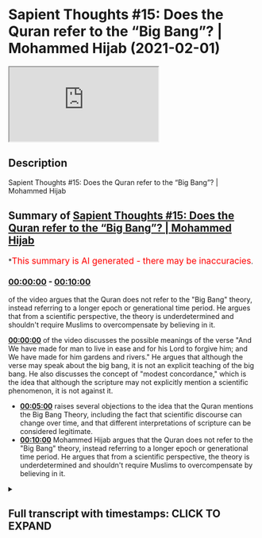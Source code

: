 # Sapient Thoughts #15: Does the Quran refer to the “Big Bang”? | Mohammed Hijab (2021-02-01)

<iframe loading='lazy' src='https://www.youtube.com/embed/FPZ57LCYLqQ'></iframe>

## Description

Sapient Thoughts #15: Does the Quran refer to the “Big Bang”? | Mohammed Hijab

## Summary of [Sapient Thoughts #15: Does the Quran refer to the “Big Bang”? | Mohammed Hijab](https://www.youtube.com/watch?v=FPZ57LCYLqQ)

\*<span style="color:red; font-size:125%">This summary is AI generated - there may be inaccuracies</span>.

### [00:00:00](https://www.youtube.com/watch?v=FPZ57LCYLqQ\&t=0) - [00:10:00](https://www.youtube.com/watch?v=FPZ57LCYLqQ\&t=600)

of the video argues that the Quran does not refer to the "Big Bang" theory, instead referring to a longer epoch or generational time period. He argues that from a scientific perspective, the theory is underdetermined and shouldn't require Muslims to overcompensate by believing in it.

**[00:00:00](https://www.youtube.com/watch?v=FPZ57LCYLqQ\&t=0)** of the video discusses the possible meanings of the verse "And We have made for man to live in ease and for his Lord to forgive him; and We have made for him gardens and rivers." He argues that although the verse may speak about the big bang, it is not an explicit teaching of the big bang. He also discusses the concept of "modest concordance," which is the idea that although the scripture may not explicitly mention a scientific phenomenon, it is not against it.

*   **[00:05:00](https://www.youtube.com/watch?v=FPZ57LCYLqQ\&t=300)** raises several objections to the idea that the Quran mentions the Big Bang Theory, including the fact that scientific discourse can change over time, and that different interpretations of scripture can be considered legitimate.
*   **[00:10:00](https://www.youtube.com/watch?v=FPZ57LCYLqQ\&t=600)** Mohammed Hijab argues that the Quran does not refer to the "Big Bang" theory, instead referring to a longer epoch or generational time period. He argues that from a scientific perspective, the theory is underdetermined and shouldn't require Muslims to overcompensate by believing in it.

<details><summary><h2>Full transcript with timestamps: CLICK TO EXPAND</h2></summary>

[0:00:02](https://youtu.be/FPZ57LCYLqQ?t=2) \[Music]\
[0:00:12](https://youtu.be/FPZ57LCYLqQ?t=12) and welcome to another episode of\
[0:00:14](https://youtu.be/FPZ57LCYLqQ?t=14) sapient thoughts where we discuss\
[0:00:15](https://youtu.be/FPZ57LCYLqQ?t=15) theo philosophical issues where we\
[0:00:17](https://youtu.be/FPZ57LCYLqQ?t=17) refute those arguments of the detractors\
[0:00:19](https://youtu.be/FPZ57LCYLqQ?t=19) of islam\
[0:00:20](https://youtu.be/FPZ57LCYLqQ?t=20) in addition to making our own arguments\
[0:00:22](https://youtu.be/FPZ57LCYLqQ?t=22) for the veracity of islam\
[0:00:24](https://youtu.be/FPZ57LCYLqQ?t=24) today inshallah we're going to be\
[0:00:25](https://youtu.be/FPZ57LCYLqQ?t=25) talking about the big bang and whether\
[0:00:27](https://youtu.be/FPZ57LCYLqQ?t=27) or not the quran\
[0:00:28](https://youtu.be/FPZ57LCYLqQ?t=28) talks about the big bang or actively\
[0:00:30](https://youtu.be/FPZ57LCYLqQ?t=30) teaches the big bang\
[0:00:32](https://youtu.be/FPZ57LCYLqQ?t=32) and of course this is a ubiquitous kind\
[0:00:34](https://youtu.be/FPZ57LCYLqQ?t=34) of claim that you find\
[0:00:35](https://youtu.be/FPZ57LCYLqQ?t=35) with those who espouse the scientific\
[0:00:37](https://youtu.be/FPZ57LCYLqQ?t=37) miracles narrative\
[0:00:38](https://youtu.be/FPZ57LCYLqQ?t=38) both in the western world in the\
[0:00:40](https://youtu.be/FPZ57LCYLqQ?t=40) english-speaking world and of course the\
[0:00:42](https://youtu.be/FPZ57LCYLqQ?t=42) middle east as well i'm sure in other\
[0:00:43](https://youtu.be/FPZ57LCYLqQ?t=43) parts of the world\
[0:00:45](https://youtu.be/FPZ57LCYLqQ?t=45) that i don't have access to\
[0:00:46](https://youtu.be/FPZ57LCYLqQ?t=46) unfortunately because my language skills\
[0:00:48](https://youtu.be/FPZ57LCYLqQ?t=48) are limited\
[0:00:49](https://youtu.be/FPZ57LCYLqQ?t=49) but let's say let's answer this question\
[0:00:52](https://youtu.be/FPZ57LCYLqQ?t=52) the question of whether the quran or not\
[0:00:54](https://youtu.be/FPZ57LCYLqQ?t=54) actively speaks about the big bang\
[0:00:56](https://youtu.be/FPZ57LCYLqQ?t=56) before we do this though\
[0:00:57](https://youtu.be/FPZ57LCYLqQ?t=57) i think it's very important to note that\
[0:01:00](https://youtu.be/FPZ57LCYLqQ?t=60) here at sapiens institute we think that\
[0:01:02](https://youtu.be/FPZ57LCYLqQ?t=62) the most sophisticated\
[0:01:04](https://youtu.be/FPZ57LCYLqQ?t=64) way of dealing with the quran in in so\
[0:01:07](https://youtu.be/FPZ57LCYLqQ?t=67) much as\
[0:01:07](https://youtu.be/FPZ57LCYLqQ?t=67) it talks about the naturalistic\
[0:01:09](https://youtu.be/FPZ57LCYLqQ?t=69) phenomena of the world\
[0:01:10](https://youtu.be/FPZ57LCYLqQ?t=70) is to apply a multi-layered approach and\
[0:01:13](https://youtu.be/FPZ57LCYLqQ?t=73) this approach really says that the quran\
[0:01:15](https://youtu.be/FPZ57LCYLqQ?t=75) speaks in a simple and concise yet\
[0:01:17](https://youtu.be/FPZ57LCYLqQ?t=77) powerful and rich\
[0:01:18](https://youtu.be/FPZ57LCYLqQ?t=78) way which communicates with different\
[0:01:21](https://youtu.be/FPZ57LCYLqQ?t=81) audiences from\
[0:01:22](https://youtu.be/FPZ57LCYLqQ?t=82) the 7th century all the way through to\
[0:01:24](https://youtu.be/FPZ57LCYLqQ?t=84) the 21st century\
[0:01:26](https://youtu.be/FPZ57LCYLqQ?t=86) and it also says that when we're looking\
[0:01:28](https://youtu.be/FPZ57LCYLqQ?t=88) at verses\
[0:01:30](https://youtu.be/FPZ57LCYLqQ?t=90) when we're looking at verses we need to\
[0:01:31](https://youtu.be/FPZ57LCYLqQ?t=91) allow ambiguities to\
[0:01:34](https://youtu.be/FPZ57LCYLqQ?t=94) to remain as ambiguities in other words\
[0:01:36](https://youtu.be/FPZ57LCYLqQ?t=96) picking one\
[0:01:38](https://youtu.be/FPZ57LCYLqQ?t=98) of many different interpretations and\
[0:01:39](https://youtu.be/FPZ57LCYLqQ?t=99) claiming that this is a scientific\
[0:01:40](https://youtu.be/FPZ57LCYLqQ?t=100) miracle is a limitation\
[0:01:42](https://youtu.be/FPZ57LCYLqQ?t=102) now obviously this method requires or\
[0:01:44](https://youtu.be/FPZ57LCYLqQ?t=104) the multi-layered method requires a\
[0:01:46](https://youtu.be/FPZ57LCYLqQ?t=106) video in its own right it deserves\
[0:01:48](https://youtu.be/FPZ57LCYLqQ?t=108) uh more attention and of course we're\
[0:01:49](https://youtu.be/FPZ57LCYLqQ?t=109) gonna we're gonna do that\
[0:01:51](https://youtu.be/FPZ57LCYLqQ?t=111) but for the purposes of today we're not\
[0:01:53](https://youtu.be/FPZ57LCYLqQ?t=113) going to be\
[0:01:54](https://youtu.be/FPZ57LCYLqQ?t=114) going into much depth uh however there's\
[0:01:56](https://youtu.be/FPZ57LCYLqQ?t=116) one more thing i think\
[0:01:57](https://youtu.be/FPZ57LCYLqQ?t=117) is important to put forward in terms of\
[0:01:59](https://youtu.be/FPZ57LCYLqQ?t=119) conceptual analysis\
[0:02:01](https://youtu.be/FPZ57LCYLqQ?t=121) which is david schatz his conception or\
[0:02:04](https://youtu.be/FPZ57LCYLqQ?t=124) compartmentalization of concordance into\
[0:02:07](https://youtu.be/FPZ57LCYLqQ?t=127) two different types now what is\
[0:02:08](https://youtu.be/FPZ57LCYLqQ?t=128) concordism\
[0:02:09](https://youtu.be/FPZ57LCYLqQ?t=129) concordism loosely defined is uh\
[0:02:12](https://youtu.be/FPZ57LCYLqQ?t=132) the propensity of a scripture whether\
[0:02:15](https://youtu.be/FPZ57LCYLqQ?t=135) it's the bible or the quran or whatever\
[0:02:17](https://youtu.be/FPZ57LCYLqQ?t=137) to be in agreement with science or to\
[0:02:19](https://youtu.be/FPZ57LCYLqQ?t=139) actually actively teach science now\
[0:02:21](https://youtu.be/FPZ57LCYLqQ?t=141) david chats divides it into two\
[0:02:22](https://youtu.be/FPZ57LCYLqQ?t=142) different things\
[0:02:23](https://youtu.be/FPZ57LCYLqQ?t=143) he refers to as bold concordism and\
[0:02:25](https://youtu.be/FPZ57LCYLqQ?t=145) modest concordism\
[0:02:26](https://youtu.be/FPZ57LCYLqQ?t=146) so bold concordism is really the\
[0:02:29](https://youtu.be/FPZ57LCYLqQ?t=149) postulation that the scripture is\
[0:02:31](https://youtu.be/FPZ57LCYLqQ?t=151) actively speaking about said\
[0:02:33](https://youtu.be/FPZ57LCYLqQ?t=153) scientific phenomena and modest\
[0:02:35](https://youtu.be/FPZ57LCYLqQ?t=155) concordism is that the scripture\
[0:02:36](https://youtu.be/FPZ57LCYLqQ?t=156) may not speak about it in such explicit\
[0:02:39](https://youtu.be/FPZ57LCYLqQ?t=159) terms\
[0:02:39](https://youtu.be/FPZ57LCYLqQ?t=159) but indeed uh is not against it in such\
[0:02:42](https://youtu.be/FPZ57LCYLqQ?t=162) explicit terms\
[0:02:44](https://youtu.be/FPZ57LCYLqQ?t=164) whatever said phenomena is i think the\
[0:02:46](https://youtu.be/FPZ57LCYLqQ?t=166) modest concordance position\
[0:02:48](https://youtu.be/FPZ57LCYLqQ?t=168) is much more tenable from a\
[0:02:50](https://youtu.be/FPZ57LCYLqQ?t=170) hermeneutical and executive perspective\
[0:02:52](https://youtu.be/FPZ57LCYLqQ?t=172) now let's move on to this uh this big\
[0:02:54](https://youtu.be/FPZ57LCYLqQ?t=174) bang example and\
[0:02:56](https://youtu.be/FPZ57LCYLqQ?t=176) and look at the verses so obviously this\
[0:02:58](https://youtu.be/FPZ57LCYLqQ?t=178) is chapter number 21 verse number 30\
[0:03:00](https://youtu.be/FPZ57LCYLqQ?t=180) where allah says you know that the unit\
[0:03:03](https://youtu.be/FPZ57LCYLqQ?t=183) the heavens and the earth\
[0:03:06](https://youtu.be/FPZ57LCYLqQ?t=186) they were both one piece so we separated\
[0:03:08](https://youtu.be/FPZ57LCYLqQ?t=188) them this is a loose translation and\
[0:03:10](https://youtu.be/FPZ57LCYLqQ?t=190) it's a very legitimate translation\
[0:03:12](https://youtu.be/FPZ57LCYLqQ?t=192) because if you look at\
[0:03:13](https://youtu.be/FPZ57LCYLqQ?t=193) the exegetes like tabari and even kefir\
[0:03:15](https://youtu.be/FPZ57LCYLqQ?t=195) and\
[0:03:16](https://youtu.be/FPZ57LCYLqQ?t=196) all of these major kind of exegetes of\
[0:03:18](https://youtu.be/FPZ57LCYLqQ?t=198) the past\
[0:03:19](https://youtu.be/FPZ57LCYLqQ?t=199) and obviously also the arabic language\
[0:03:22](https://youtu.be/FPZ57LCYLqQ?t=202) and\
[0:03:23](https://youtu.be/FPZ57LCYLqQ?t=203) literally just means for something to be\
[0:03:26](https://youtu.be/FPZ57LCYLqQ?t=206) together\
[0:03:27](https://youtu.be/FPZ57LCYLqQ?t=207) and for them to be separated however\
[0:03:30](https://youtu.be/FPZ57LCYLqQ?t=210) when you look at what these exegetes say\
[0:03:31](https://youtu.be/FPZ57LCYLqQ?t=211) they do actually\
[0:03:34](https://youtu.be/FPZ57LCYLqQ?t=214) expound on different types of meaning so\
[0:03:36](https://youtu.be/FPZ57LCYLqQ?t=216) for example yes it does say that the\
[0:03:38](https://youtu.be/FPZ57LCYLqQ?t=218) heavens and the earth were together and\
[0:03:39](https://youtu.be/FPZ57LCYLqQ?t=219) then we cleared them asunder or have we\
[0:03:41](https://youtu.be/FPZ57LCYLqQ?t=221) separated them or whatever you want to\
[0:03:43](https://youtu.be/FPZ57LCYLqQ?t=223) translate it but they also say\
[0:03:46](https://youtu.be/FPZ57LCYLqQ?t=226) that this could mean that this is when\
[0:03:48](https://youtu.be/FPZ57LCYLqQ?t=228) the uh\
[0:03:49](https://youtu.be/FPZ57LCYLqQ?t=229) the same or the skies started to rain\
[0:03:52](https://youtu.be/FPZ57LCYLqQ?t=232) and when the\
[0:03:53](https://youtu.be/FPZ57LCYLqQ?t=233) uh grounds started to produce vegetation\
[0:03:56](https://youtu.be/FPZ57LCYLqQ?t=236) this is another exegesis that is\
[0:03:58](https://youtu.be/FPZ57LCYLqQ?t=238) of the same verse and many of the salaf\
[0:04:00](https://youtu.be/FPZ57LCYLqQ?t=240) and many of those medieval commentators\
[0:04:02](https://youtu.be/FPZ57LCYLqQ?t=242) took this as the as the primary meaning\
[0:04:04](https://youtu.be/FPZ57LCYLqQ?t=244) in fact and that is why\
[0:04:06](https://youtu.be/FPZ57LCYLqQ?t=246) uh the next verse talks about we have\
[0:04:08](https://youtu.be/FPZ57LCYLqQ?t=248) made for more to every living thing that\
[0:04:09](https://youtu.be/FPZ57LCYLqQ?t=249) says it makes more sense in that sense\
[0:04:11](https://youtu.be/FPZ57LCYLqQ?t=251) but we will leave both of those\
[0:04:13](https://youtu.be/FPZ57LCYLqQ?t=253) interpretations as valid interpretations\
[0:04:16](https://youtu.be/FPZ57LCYLqQ?t=256) now those interpretations and more have\
[0:04:19](https://youtu.be/FPZ57LCYLqQ?t=259) been said about this verse\
[0:04:20](https://youtu.be/FPZ57LCYLqQ?t=260) so to choose one of them are we\
[0:04:22](https://youtu.be/FPZ57LCYLqQ?t=262) justified in choosing one of them\
[0:04:24](https://youtu.be/FPZ57LCYLqQ?t=264) because the\
[0:04:24](https://youtu.be/FPZ57LCYLqQ?t=264) dominant scientific theory of the day\
[0:04:28](https://youtu.be/FPZ57LCYLqQ?t=268) is espouses or is closer to that one of\
[0:04:31](https://youtu.be/FPZ57LCYLqQ?t=271) them\
[0:04:32](https://youtu.be/FPZ57LCYLqQ?t=272) i think we should be more reserved and\
[0:04:34](https://youtu.be/FPZ57LCYLqQ?t=274) conservative with this because quite\
[0:04:35](https://youtu.be/FPZ57LCYLqQ?t=275) frankly\
[0:04:36](https://youtu.be/FPZ57LCYLqQ?t=276) of all the different kinds of sciences\
[0:04:38](https://youtu.be/FPZ57LCYLqQ?t=278) that are out there you could argue\
[0:04:39](https://youtu.be/FPZ57LCYLqQ?t=279) making\
[0:04:40](https://youtu.be/FPZ57LCYLqQ?t=280) a strong argument that physics and\
[0:04:42](https://youtu.be/FPZ57LCYLqQ?t=282) especially astronomy is the most\
[0:04:44](https://youtu.be/FPZ57LCYLqQ?t=284) volatile in terms of change i mean\
[0:04:46](https://youtu.be/FPZ57LCYLqQ?t=286) paradigm shifts\
[0:04:47](https://youtu.be/FPZ57LCYLqQ?t=287) we know not only the newtonian to\
[0:04:49](https://youtu.be/FPZ57LCYLqQ?t=289) einsteinian shift but all kinds of\
[0:04:51](https://youtu.be/FPZ57LCYLqQ?t=291) theories have been\
[0:04:52](https://youtu.be/FPZ57LCYLqQ?t=292) elaborated upon in the last hundred\
[0:04:54](https://youtu.be/FPZ57LCYLqQ?t=294) years in science and astronomy i mean\
[0:04:56](https://youtu.be/FPZ57LCYLqQ?t=296) string theory oscillating universe\
[0:04:58](https://youtu.be/FPZ57LCYLqQ?t=298) eternal universes i mean you can see\
[0:05:00](https://youtu.be/FPZ57LCYLqQ?t=300) from the from the writings of some of\
[0:05:02](https://youtu.be/FPZ57LCYLqQ?t=302) the\
[0:05:02](https://youtu.be/FPZ57LCYLqQ?t=302) most prominent scientists that we have\
[0:05:03](https://youtu.be/FPZ57LCYLqQ?t=303) like roger penrose for example and in 10\
[0:05:06](https://youtu.be/FPZ57LCYLqQ?t=306) or 20 years he changes his mind on very\
[0:05:08](https://youtu.be/FPZ57LCYLqQ?t=308) foundational issues when it comes to\
[0:05:09](https://youtu.be/FPZ57LCYLqQ?t=309) cosmology\
[0:05:10](https://youtu.be/FPZ57LCYLqQ?t=310) therefore to pin you know a verse in the\
[0:05:13](https://youtu.be/FPZ57LCYLqQ?t=313) quran\
[0:05:14](https://youtu.be/FPZ57LCYLqQ?t=314) on the changing and courageable and\
[0:05:19](https://youtu.be/FPZ57LCYLqQ?t=319) moving if you like scientific discourse\
[0:05:22](https://youtu.be/FPZ57LCYLqQ?t=322) i think is quite dangerous because\
[0:05:23](https://youtu.be/FPZ57LCYLqQ?t=323) what if in 50 years in 70 years or 100\
[0:05:26](https://youtu.be/FPZ57LCYLqQ?t=326) years\
[0:05:27](https://youtu.be/FPZ57LCYLqQ?t=327) the dominant cosmology is different and\
[0:05:30](https://youtu.be/FPZ57LCYLqQ?t=330) that is a\
[0:05:30](https://youtu.be/FPZ57LCYLqQ?t=330) very plausible scientific possibility\
[0:05:33](https://youtu.be/FPZ57LCYLqQ?t=333) it's extremely plausible for the\
[0:05:35](https://youtu.be/FPZ57LCYLqQ?t=335) dominant\
[0:05:36](https://youtu.be/FPZ57LCYLqQ?t=336) cosmology to have shifted and for this\
[0:05:38](https://youtu.be/FPZ57LCYLqQ?t=338) reason this for me defines another\
[0:05:40](https://youtu.be/FPZ57LCYLqQ?t=340) limitation of saying that the quran\
[0:05:42](https://youtu.be/FPZ57LCYLqQ?t=342) talks about the big bang theory\
[0:05:44](https://youtu.be/FPZ57LCYLqQ?t=344) which is that okay if you if you're\
[0:05:46](https://youtu.be/FPZ57LCYLqQ?t=346) saying this today let's see if you\
[0:05:48](https://youtu.be/FPZ57LCYLqQ?t=348) remain consistent\
[0:05:48](https://youtu.be/FPZ57LCYLqQ?t=348) maybe if your grandchildren remain\
[0:05:50](https://youtu.be/FPZ57LCYLqQ?t=350) consistent that have the same\
[0:05:52](https://youtu.be/FPZ57LCYLqQ?t=352) methodology where all of these western\
[0:05:55](https://youtu.be/FPZ57LCYLqQ?t=355) scientists\
[0:05:56](https://youtu.be/FPZ57LCYLqQ?t=356) are now changing their mind and it\
[0:05:58](https://youtu.be/FPZ57LCYLqQ?t=358) becomes an oscillating theory\
[0:05:59](https://youtu.be/FPZ57LCYLqQ?t=359) and then maybe you go to another\
[0:06:01](https://youtu.be/FPZ57LCYLqQ?t=361) interpretation but this movement\
[0:06:04](https://youtu.be/FPZ57LCYLqQ?t=364) of science and also the fact that there\
[0:06:05](https://youtu.be/FPZ57LCYLqQ?t=365) are different interpretations\
[0:06:08](https://youtu.be/FPZ57LCYLqQ?t=368) kind of says to me that we shouldn't be\
[0:06:10](https://youtu.be/FPZ57LCYLqQ?t=370) cherry-picking verses and trying to make\
[0:06:12](https://youtu.be/FPZ57LCYLqQ?t=372) them match\
[0:06:13](https://youtu.be/FPZ57LCYLqQ?t=373) you know the interpretations match with\
[0:06:14](https://youtu.be/FPZ57LCYLqQ?t=374) modern-day scientific phenomena\
[0:06:16](https://youtu.be/FPZ57LCYLqQ?t=376) because if we do that we're actually\
[0:06:18](https://youtu.be/FPZ57LCYLqQ?t=378) outlining a failed\
[0:06:20](https://youtu.be/FPZ57LCYLqQ?t=380) hermeneutic and we are actually\
[0:06:22](https://youtu.be/FPZ57LCYLqQ?t=382) justifying for those\
[0:06:24](https://youtu.be/FPZ57LCYLqQ?t=384) individuals who are attacking islam the\
[0:06:26](https://youtu.be/FPZ57LCYLqQ?t=386) detractors of islam\
[0:06:27](https://youtu.be/FPZ57LCYLqQ?t=387) who use one of many interpretations\
[0:06:30](https://youtu.be/FPZ57LCYLqQ?t=390) which might be unscientific and\
[0:06:31](https://youtu.be/FPZ57LCYLqQ?t=391) legitimate through the language\
[0:06:33](https://youtu.be/FPZ57LCYLqQ?t=393) that this is a legitimate recourse so if\
[0:06:36](https://youtu.be/FPZ57LCYLqQ?t=396) we're saying that we will\
[0:06:37](https://youtu.be/FPZ57LCYLqQ?t=397) we'll take one of many different\
[0:06:38](https://youtu.be/FPZ57LCYLqQ?t=398) interpretations and now we're going to\
[0:06:39](https://youtu.be/FPZ57LCYLqQ?t=399) elaborate upon that\
[0:06:41](https://youtu.be/FPZ57LCYLqQ?t=401) then that what that does is it opens a\
[0:06:42](https://youtu.be/FPZ57LCYLqQ?t=402) can of worms because now\
[0:06:44](https://youtu.be/FPZ57LCYLqQ?t=404) the uh the detractor or anti-muslim\
[0:06:46](https://youtu.be/FPZ57LCYLqQ?t=406) apologist is well\
[0:06:48](https://youtu.be/FPZ57LCYLqQ?t=408) justified in saying that according to\
[0:06:49](https://youtu.be/FPZ57LCYLqQ?t=409) the quran the heaven oh sorry the earth\
[0:06:52](https://youtu.be/FPZ57LCYLqQ?t=412) was created before the heaven for\
[0:06:53](https://youtu.be/FPZ57LCYLqQ?t=413) example\
[0:06:54](https://youtu.be/FPZ57LCYLqQ?t=414) and this is the opinion of this person\
[0:06:55](https://youtu.be/FPZ57LCYLqQ?t=415) and that that person\
[0:06:57](https://youtu.be/FPZ57LCYLqQ?t=417) will will come back and say well hold on\
[0:06:58](https://youtu.be/FPZ57LCYLqQ?t=418) the opinion of the other person and that\
[0:06:59](https://youtu.be/FPZ57LCYLqQ?t=419) person\
[0:07:00](https://youtu.be/FPZ57LCYLqQ?t=420) is opposite to that well they'll say\
[0:07:02](https://youtu.be/FPZ57LCYLqQ?t=422) well hold on you have justified to\
[0:07:04](https://youtu.be/FPZ57LCYLqQ?t=424) yourself\
[0:07:05](https://youtu.be/FPZ57LCYLqQ?t=425) taking an ambiguous verse and and saying\
[0:07:08](https://youtu.be/FPZ57LCYLqQ?t=428) that it means this\
[0:07:09](https://youtu.be/FPZ57LCYLqQ?t=429) when there are these other alternate\
[0:07:10](https://youtu.be/FPZ57LCYLqQ?t=430) linguistic alternatives and exegetical\
[0:07:12](https://youtu.be/FPZ57LCYLqQ?t=432) alternatives\
[0:07:13](https://youtu.be/FPZ57LCYLqQ?t=433) so why are we not within our rights to\
[0:07:16](https://youtu.be/FPZ57LCYLqQ?t=436) choose unscientific\
[0:07:17](https://youtu.be/FPZ57LCYLqQ?t=437) interpretations and say this is what it\
[0:07:19](https://youtu.be/FPZ57LCYLqQ?t=439) means well in fact this\
[0:07:21](https://youtu.be/FPZ57LCYLqQ?t=441) whole idea of using ambiguous verses\
[0:07:24](https://youtu.be/FPZ57LCYLqQ?t=444) which have more than one interpretation\
[0:07:26](https://youtu.be/FPZ57LCYLqQ?t=446) and running with it is exactly the\
[0:07:28](https://youtu.be/FPZ57LCYLqQ?t=448) opposite\
[0:07:29](https://youtu.be/FPZ57LCYLqQ?t=449) exactly the opposite of what allah tells\
[0:07:31](https://youtu.be/FPZ57LCYLqQ?t=451) us\
[0:07:37](https://youtu.be/FPZ57LCYLqQ?t=457) that there are this chapter three verse\
[0:07:38](https://youtu.be/FPZ57LCYLqQ?t=458) seven it says that this book has\
[0:07:40](https://youtu.be/FPZ57LCYLqQ?t=460) verses which are foundational and others\
[0:07:42](https://youtu.be/FPZ57LCYLqQ?t=462) which\
[0:07:47](https://youtu.be/FPZ57LCYLqQ?t=467) for those people who have swerving in\
[0:07:49](https://youtu.be/FPZ57LCYLqQ?t=469) their hearts or some kind of deviance in\
[0:07:51](https://youtu.be/FPZ57LCYLqQ?t=471) their hearts they will choose\
[0:07:53](https://youtu.be/FPZ57LCYLqQ?t=473) yes those interpretations that they\
[0:07:57](https://youtu.be/FPZ57LCYLqQ?t=477) which are ambiguous and they don't know\
[0:07:59](https://youtu.be/FPZ57LCYLqQ?t=479) what the the verse goes on to say they\
[0:08:01](https://youtu.be/FPZ57LCYLqQ?t=481) don't know what these interpret no one\
[0:08:02](https://youtu.be/FPZ57LCYLqQ?t=482) knows\
[0:08:03](https://youtu.be/FPZ57LCYLqQ?t=483) what these the interpretation actually\
[0:08:05](https://youtu.be/FPZ57LCYLqQ?t=485) definitely definitively means except for\
[0:08:07](https://youtu.be/FPZ57LCYLqQ?t=487) allah\
[0:08:07](https://youtu.be/FPZ57LCYLqQ?t=487) and some say well also those who are\
[0:08:10](https://youtu.be/FPZ57LCYLqQ?t=490) very\
[0:08:10](https://youtu.be/FPZ57LCYLqQ?t=490) grounded in knowledge and some say no\
[0:08:13](https://youtu.be/FPZ57LCYLqQ?t=493) not even those because the sentence\
[0:08:14](https://youtu.be/FPZ57LCYLqQ?t=494) starts\
[0:08:15](https://youtu.be/FPZ57LCYLqQ?t=495) and that's another discussion but the\
[0:08:16](https://youtu.be/FPZ57LCYLqQ?t=496) idea is that choosing one of many\
[0:08:18](https://youtu.be/FPZ57LCYLqQ?t=498) different\
[0:08:19](https://youtu.be/FPZ57LCYLqQ?t=499) interpretations and insisting that this\
[0:08:21](https://youtu.be/FPZ57LCYLqQ?t=501) is what the quran says\
[0:08:23](https://youtu.be/FPZ57LCYLqQ?t=503) is not the the sophisticated\
[0:08:25](https://youtu.be/FPZ57LCYLqQ?t=505) hermeneutical method\
[0:08:26](https://youtu.be/FPZ57LCYLqQ?t=506) and in fact it can go into what\
[0:08:30](https://youtu.be/FPZ57LCYLqQ?t=510) you may say about allah which you don't\
[0:08:32](https://youtu.be/FPZ57LCYLqQ?t=512) know it may go into that\
[0:08:34](https://youtu.be/FPZ57LCYLqQ?t=514) or it could go into what the prophet\
[0:08:35](https://youtu.be/FPZ57LCYLqQ?t=515) says\
[0:08:38](https://youtu.be/FPZ57LCYLqQ?t=518) whoever lies about me intentionally then\
[0:08:40](https://youtu.be/FPZ57LCYLqQ?t=520) let him prepare his sea in the hell fire\
[0:08:42](https://youtu.be/FPZ57LCYLqQ?t=522) where you know that there are other\
[0:08:43](https://youtu.be/FPZ57LCYLqQ?t=523) interpretations but you're intentionally\
[0:08:45](https://youtu.be/FPZ57LCYLqQ?t=525) choosing one\
[0:08:46](https://youtu.be/FPZ57LCYLqQ?t=526) so you can fit it with a particular\
[0:08:47](https://youtu.be/FPZ57LCYLqQ?t=527) narrative and so this is problematic so\
[0:08:51](https://youtu.be/FPZ57LCYLqQ?t=531) from all of those perspectives and that\
[0:08:53](https://youtu.be/FPZ57LCYLqQ?t=533) you have\
[0:08:54](https://youtu.be/FPZ57LCYLqQ?t=534) changing science that it's a\
[0:08:56](https://youtu.be/FPZ57LCYLqQ?t=536) cherry-picking approach\
[0:08:57](https://youtu.be/FPZ57LCYLqQ?t=537) that you know it's limited and you know\
[0:09:00](https://youtu.be/FPZ57LCYLqQ?t=540) you could even say one of the possible\
[0:09:01](https://youtu.be/FPZ57LCYLqQ?t=541) assumptions i'm not saying it's a\
[0:09:02](https://youtu.be/FPZ57LCYLqQ?t=542) definitive or something\
[0:09:03](https://youtu.be/FPZ57LCYLqQ?t=543) is that if it is talking about the big\
[0:09:05](https://youtu.be/FPZ57LCYLqQ?t=545) bang if let's say that chapter 21 verse\
[0:09:08](https://youtu.be/FPZ57LCYLqQ?t=548) number 30\
[0:09:08](https://youtu.be/FPZ57LCYLqQ?t=548) is talking about the big bang if it is\
[0:09:11](https://youtu.be/FPZ57LCYLqQ?t=551) talking about the big bang\
[0:09:12](https://youtu.be/FPZ57LCYLqQ?t=552) does that mean to say that those people\
[0:09:14](https://youtu.be/FPZ57LCYLqQ?t=554) in the 7th century who had no knowledge\
[0:09:16](https://youtu.be/FPZ57LCYLqQ?t=556) of astronomy\
[0:09:16](https://youtu.be/FPZ57LCYLqQ?t=556) would have had this verse or the meaning\
[0:09:19](https://youtu.be/FPZ57LCYLqQ?t=559) of this veil to them\
[0:09:20](https://youtu.be/FPZ57LCYLqQ?t=560) like they wouldn't understand the\
[0:09:22](https://youtu.be/FPZ57LCYLqQ?t=562) implications of the big bang and so this\
[0:09:24](https://youtu.be/FPZ57LCYLqQ?t=564) verse would\
[0:09:24](https://youtu.be/FPZ57LCYLqQ?t=564) be meaningless or very very close to\
[0:09:27](https://youtu.be/FPZ57LCYLqQ?t=567) being meaningless to them\
[0:09:28](https://youtu.be/FPZ57LCYLqQ?t=568) so that would be a yani this this could\
[0:09:31](https://youtu.be/FPZ57LCYLqQ?t=571) be something which is also damaging\
[0:09:33](https://youtu.be/FPZ57LCYLqQ?t=573) the truth of the matter is this verse\
[0:09:35](https://youtu.be/FPZ57LCYLqQ?t=575) does indicate to us that there was some\
[0:09:37](https://youtu.be/FPZ57LCYLqQ?t=577) kind of separation\
[0:09:38](https://youtu.be/FPZ57LCYLqQ?t=578) but we don't know allah what exactly\
[0:09:40](https://youtu.be/FPZ57LCYLqQ?t=580) cosmologically it's talking\
[0:09:42](https://youtu.be/FPZ57LCYLqQ?t=582) about and similarly\
[0:09:46](https://youtu.be/FPZ57LCYLqQ?t=586) you know the the heaven we have in\
[0:09:48](https://youtu.be/FPZ57LCYLqQ?t=588) chapter 51 of the quran the heaven we\
[0:09:49](https://youtu.be/FPZ57LCYLqQ?t=589) have created it with power\
[0:09:51](https://youtu.be/FPZ57LCYLqQ?t=591) and we we are steadily expanding it now\
[0:09:53](https://youtu.be/FPZ57LCYLqQ?t=593) yes there are some people\
[0:09:55](https://youtu.be/FPZ57LCYLqQ?t=595) even terribly that i've looked at the\
[0:09:57](https://youtu.be/FPZ57LCYLqQ?t=597) tephasia in the exegetes that say that\
[0:09:59](https://youtu.be/FPZ57LCYLqQ?t=599) uh musayan does mean expanding there are\
[0:10:02](https://youtu.be/FPZ57LCYLqQ?t=602) some tabernacles who say that\
[0:10:04](https://youtu.be/FPZ57LCYLqQ?t=604) like for example abdul rahman ibn zaid\
[0:10:06](https://youtu.be/FPZ57LCYLqQ?t=606) even islam and i've read this in\
[0:10:08](https://youtu.be/FPZ57LCYLqQ?t=608) uh even jose's kittep\
[0:10:13](https://youtu.be/FPZ57LCYLqQ?t=613) and so this is definitely represented in\
[0:10:14](https://youtu.be/FPZ57LCYLqQ?t=614) the literature i'm not taking that away\
[0:10:16](https://youtu.be/FPZ57LCYLqQ?t=616) from\
[0:10:17](https://youtu.be/FPZ57LCYLqQ?t=617) from that however there's a few issues\
[0:10:19](https://youtu.be/FPZ57LCYLqQ?t=619) it says\
[0:10:22](https://youtu.be/FPZ57LCYLqQ?t=622) dunya for example and we know and we've\
[0:10:24](https://youtu.be/FPZ57LCYLqQ?t=624) talked about this in other episodes that\
[0:10:26](https://youtu.be/FPZ57LCYLqQ?t=626) means all that isn't all that is above\
[0:10:28](https://youtu.be/FPZ57LCYLqQ?t=628) and so this does not necessitate that\
[0:10:30](https://youtu.be/FPZ57LCYLqQ?t=630) it's just a worldly dunya\
[0:10:32](https://youtu.be/FPZ57LCYLqQ?t=632) that we associate with the universe so\
[0:10:34](https://youtu.be/FPZ57LCYLqQ?t=634) this might be talking about something\
[0:10:35](https://youtu.be/FPZ57LCYLqQ?t=635) which is completely\
[0:10:36](https://youtu.be/FPZ57LCYLqQ?t=636) above and beyond our understanding\
[0:10:38](https://youtu.be/FPZ57LCYLqQ?t=638) because we haven't even\
[0:10:39](https://youtu.be/FPZ57LCYLqQ?t=639) accessed the other six heavens for\
[0:10:41](https://youtu.be/FPZ57LCYLqQ?t=641) example and it could be talking\
[0:10:43](https://youtu.be/FPZ57LCYLqQ?t=643) something above the six heavens because\
[0:10:44](https://youtu.be/FPZ57LCYLqQ?t=644) sama\
[0:10:45](https://youtu.be/FPZ57LCYLqQ?t=645) could involve the kursi and technically\
[0:10:47](https://youtu.be/FPZ57LCYLqQ?t=647) so why are we getting ourselves okay\
[0:10:49](https://youtu.be/FPZ57LCYLqQ?t=649) it's talking about the expanding\
[0:10:50](https://youtu.be/FPZ57LCYLqQ?t=650) universe for sure\
[0:10:51](https://youtu.be/FPZ57LCYLqQ?t=651) we don't know allah if it's talking\
[0:10:53](https://youtu.be/FPZ57LCYLqQ?t=653) about the expanding universe for sure\
[0:10:55](https://youtu.be/FPZ57LCYLqQ?t=655) because\
[0:10:55](https://youtu.be/FPZ57LCYLqQ?t=655) quite frankly the majority of exegete\
[0:10:57](https://youtu.be/FPZ57LCYLqQ?t=657) says\
[0:11:03](https://youtu.be/FPZ57LCYLqQ?t=663) we're able to do so allah we created the\
[0:11:06](https://youtu.be/FPZ57LCYLqQ?t=666) heaven with power and we were able to do\
[0:11:07](https://youtu.be/FPZ57LCYLqQ?t=667) so\
[0:11:08](https://youtu.be/FPZ57LCYLqQ?t=668) and there's no contradiction between the\
[0:11:09](https://youtu.be/FPZ57LCYLqQ?t=669) two meanings and yes it could mean both\
[0:11:11](https://youtu.be/FPZ57LCYLqQ?t=671) but to insist it's talking about the\
[0:11:13](https://youtu.be/FPZ57LCYLqQ?t=673) expanding universe in redshift\
[0:11:14](https://youtu.be/FPZ57LCYLqQ?t=674) i think it's a bit uh is a bit much and\
[0:11:17](https://youtu.be/FPZ57LCYLqQ?t=677) if you do insist it's definitely talking\
[0:11:19](https://youtu.be/FPZ57LCYLqQ?t=679) about this and this is how we should\
[0:11:20](https://youtu.be/FPZ57LCYLqQ?t=680) understand the verse\
[0:11:21](https://youtu.be/FPZ57LCYLqQ?t=681) then once again the cherry-picking\
[0:11:22](https://youtu.be/FPZ57LCYLqQ?t=682) approach and the inconsistencies of it\
[0:11:25](https://youtu.be/FPZ57LCYLqQ?t=685) you'd have to\
[0:11:25](https://youtu.be/FPZ57LCYLqQ?t=685) afford for the hasam for the\
[0:11:27](https://youtu.be/FPZ57LCYLqQ?t=687) interlocutor which in this case will be\
[0:11:29](https://youtu.be/FPZ57LCYLqQ?t=689) the anti-muslim\
[0:11:30](https://youtu.be/FPZ57LCYLqQ?t=690) apologist who's going to use\
[0:11:32](https://youtu.be/FPZ57LCYLqQ?t=692) unscientific interpretations in much the\
[0:11:33](https://youtu.be/FPZ57LCYLqQ?t=693) same way\
[0:11:34](https://youtu.be/FPZ57LCYLqQ?t=694) as you're using scientific ones so what\
[0:11:36](https://youtu.be/FPZ57LCYLqQ?t=696) needs to be done here is we need to\
[0:11:38](https://youtu.be/FPZ57LCYLqQ?t=698) remain consistent and we need to\
[0:11:41](https://youtu.be/FPZ57LCYLqQ?t=701) understand the limits\
[0:11:42](https://youtu.be/FPZ57LCYLqQ?t=702) of of using this kind of uh evidence\
[0:11:45](https://youtu.be/FPZ57LCYLqQ?t=705) and what quite frankly in the last 20 or\
[0:11:47](https://youtu.be/FPZ57LCYLqQ?t=707) 30 years we've seen the the strengths\
[0:11:48](https://youtu.be/FPZ57LCYLqQ?t=708) and uh\
[0:11:49](https://youtu.be/FPZ57LCYLqQ?t=709) weaknesses of this the advantages and\
[0:11:51](https://youtu.be/FPZ57LCYLqQ?t=711) disadvantages the advantages if you\
[0:11:53](https://youtu.be/FPZ57LCYLqQ?t=713) from a dower perspective quite frankly\
[0:11:54](https://youtu.be/FPZ57LCYLqQ?t=714) if you try and bring people into islam\
[0:11:56](https://youtu.be/FPZ57LCYLqQ?t=716) because of this\
[0:11:56](https://youtu.be/FPZ57LCYLqQ?t=716) those people that you bring into islam\
[0:11:58](https://youtu.be/FPZ57LCYLqQ?t=718) because of this will be most affected by\
[0:12:00](https://youtu.be/FPZ57LCYLqQ?t=720) the anti-islamic apologists\
[0:12:02](https://youtu.be/FPZ57LCYLqQ?t=722) when they provide for them for for them\
[0:12:05](https://youtu.be/FPZ57LCYLqQ?t=725) equal or similar types of argumentation\
[0:12:07](https://youtu.be/FPZ57LCYLqQ?t=727) using equal or similar\
[0:12:09](https://youtu.be/FPZ57LCYLqQ?t=729) uh methods and so it could\
[0:12:12](https://youtu.be/FPZ57LCYLqQ?t=732) and we have seen and we have the\
[0:12:13](https://youtu.be/FPZ57LCYLqQ?t=733) evidence that it could increase apostasy\
[0:12:15](https://youtu.be/FPZ57LCYLqQ?t=735) for those particular individuals\
[0:12:17](https://youtu.be/FPZ57LCYLqQ?t=737) who have been convinced of islam because\
[0:12:19](https://youtu.be/FPZ57LCYLqQ?t=739) of that reason so one has to\
[0:12:20](https://youtu.be/FPZ57LCYLqQ?t=740) exercise extreme caution here and they\
[0:12:23](https://youtu.be/FPZ57LCYLqQ?t=743) have to be consistent\
[0:12:24](https://youtu.be/FPZ57LCYLqQ?t=744) and they have and they have to do\
[0:12:25](https://youtu.be/FPZ57LCYLqQ?t=745) justice to the quran and leave that\
[0:12:27](https://youtu.be/FPZ57LCYLqQ?t=747) which is ambiguous as ambiguous\
[0:12:29](https://youtu.be/FPZ57LCYLqQ?t=749) and speak with um speak with\
[0:12:33](https://youtu.be/FPZ57LCYLqQ?t=753) with a sophisticated tongue not when\
[0:12:35](https://youtu.be/FPZ57LCYLqQ?t=755) when when it's an ambiguous verse\
[0:12:37](https://youtu.be/FPZ57LCYLqQ?t=757) because\
[0:12:37](https://youtu.be/FPZ57LCYLqQ?t=757) no one knows really what this verse\
[0:12:39](https://youtu.be/FPZ57LCYLqQ?t=759) exactly is talking about\
[0:12:40](https://youtu.be/FPZ57LCYLqQ?t=760) and i hope that answers the question but\
[0:12:43](https://youtu.be/FPZ57LCYLqQ?t=763) finally i will say as\
[0:12:44](https://youtu.be/FPZ57LCYLqQ?t=764) muslims can we believe in the big bang\
[0:12:45](https://youtu.be/FPZ57LCYLqQ?t=765) and can we believe in the expanding\
[0:12:47](https://youtu.be/FPZ57LCYLqQ?t=767) universe\
[0:12:48](https://youtu.be/FPZ57LCYLqQ?t=768) and redshift in the beginning of the\
[0:12:49](https://youtu.be/FPZ57LCYLqQ?t=769) universe absolutely i don't see any\
[0:12:50](https://youtu.be/FPZ57LCYLqQ?t=770) problem with that and in other\
[0:12:52](https://youtu.be/FPZ57LCYLqQ?t=772) videos you see that we're talking about\
[0:12:53](https://youtu.be/FPZ57LCYLqQ?t=773) for example the the days meaning\
[0:12:55](https://youtu.be/FPZ57LCYLqQ?t=775) something which is longer\
[0:12:57](https://youtu.be/FPZ57LCYLqQ?t=777) an epoch or generational time period so\
[0:12:59](https://youtu.be/FPZ57LCYLqQ?t=779) it doesn't need to mean\
[0:13:00](https://youtu.be/FPZ57LCYLqQ?t=780) a 24-hour period so from those\
[0:13:02](https://youtu.be/FPZ57LCYLqQ?t=782) perspectives i see no harm\
[0:13:04](https://youtu.be/FPZ57LCYLqQ?t=784) in believing the big bang theory so long\
[0:13:05](https://youtu.be/FPZ57LCYLqQ?t=785) as you believe that allah is the one who\
[0:13:07](https://youtu.be/FPZ57LCYLqQ?t=787) created or\
[0:13:08](https://youtu.be/FPZ57LCYLqQ?t=788) who initiated it yeah i don't see any\
[0:13:11](https://youtu.be/FPZ57LCYLqQ?t=791) issue with believing it so long as allah\
[0:13:13](https://youtu.be/FPZ57LCYLqQ?t=793) is the orchestrator of it\
[0:13:14](https://youtu.be/FPZ57LCYLqQ?t=794) and he is this is part of his hulk but\
[0:13:16](https://youtu.be/FPZ57LCYLqQ?t=796) you should from a scientific perspective\
[0:13:19](https://youtu.be/FPZ57LCYLqQ?t=799) be a little bit more less eager and a\
[0:13:22](https://youtu.be/FPZ57LCYLqQ?t=802) bit more\
[0:13:23](https://youtu.be/FPZ57LCYLqQ?t=803) use the word agnostic really because we\
[0:13:24](https://youtu.be/FPZ57LCYLqQ?t=804) don't know for sure how far\
[0:13:26](https://youtu.be/FPZ57LCYLqQ?t=806) this big bang theory is uh\
[0:13:29](https://youtu.be/FPZ57LCYLqQ?t=809) is true because quite frankly it's\
[0:13:31](https://youtu.be/FPZ57LCYLqQ?t=811) underdetermined from a\
[0:13:33](https://youtu.be/FPZ57LCYLqQ?t=813) philosophy of science perspective\
[0:13:34](https://youtu.be/FPZ57LCYLqQ?t=814) there's like maybe 16 or 17\
[0:13:37](https://youtu.be/FPZ57LCYLqQ?t=817) differing models with very similar\
[0:13:39](https://youtu.be/FPZ57LCYLqQ?t=819) epistemic weight\
[0:13:40](https://youtu.be/FPZ57LCYLqQ?t=820) and so this under determination should\
[0:13:42](https://youtu.be/FPZ57LCYLqQ?t=822) allow us to realize\
[0:13:44](https://youtu.be/FPZ57LCYLqQ?t=824) that from an islamic perspective of vani\
[0:13:46](https://youtu.be/FPZ57LCYLqQ?t=826) and it's not\
[0:13:47](https://youtu.be/FPZ57LCYLqQ?t=827) qatari and therefore we should not uh\
[0:13:50](https://youtu.be/FPZ57LCYLqQ?t=830) which means it's\
[0:13:51](https://youtu.be/FPZ57LCYLqQ?t=831) speculative and it's not something which\
[0:13:52](https://youtu.be/FPZ57LCYLqQ?t=832) is certain\
[0:13:54](https://youtu.be/FPZ57LCYLqQ?t=834) uh and so we shouldn't need to feel the\
[0:13:57](https://youtu.be/FPZ57LCYLqQ?t=837) need to really\
[0:13:58](https://youtu.be/FPZ57LCYLqQ?t=838) uh overcompensate here with this issue\
[0:14:00](https://youtu.be/FPZ57LCYLqQ?t=840) and i hope it answers the question of\
[0:14:01](https://youtu.be/FPZ57LCYLqQ?t=841) salaam alaikum\
[0:14:05](https://youtu.be/FPZ57LCYLqQ?t=845) \[Music]

</details>
